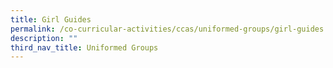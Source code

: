 ```yaml
---
title: Girl Guides
permalink: /co-curricular-activities/ccas/uniformed-groups/girl-guides
description: ""
third_nav_title: Uniformed Groups
---
```

